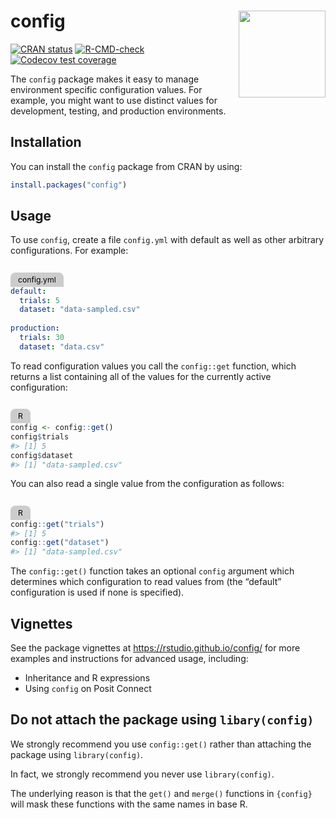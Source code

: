 
<!-- README.md is generated from README.Rmd. Please edit that file -->
<style type="text/css">
.codeblock-label {
  color: #000;
  display: inline-block;
  border-top-left-radius: .5rem;
  border-top-right-radius: .5rem;
  padding: 0.25rem 0.75rem;
  background-color: #cccccc;
  margin-bottom: 0;
  font-size: 0.875em;
  font-family: var(--bs-font-monospace);
}
  
.codeblock-label + div.sourceCode {
  margin-top: 0;
}
</style>

# config <img src='man/figures/logo.svg' align="right" height="139" />

<!-- badges: start -->

[![CRAN
status](https://www.r-pkg.org/badges/version/config)](https://CRAN.R-project.org/package=config)
[![R-CMD-check](https://github.com/rstudio/config/workflows/R-CMD-check/badge.svg)](https://github.com/rstudio/config/actions)
[![Codecov test
coverage](https://codecov.io/gh/rstudio/config/branch/main/graph/badge.svg)](https://app.codecov.io/gh/rstudio/config?branch=main)
<!-- badges: end -->

The `config` package makes it easy to manage environment specific
configuration values. For example, you might want to use distinct values
for development, testing, and production environments.

## Installation

You can install the `config` package from CRAN by using:

``` r
install.packages("config")
```

## Usage

To use `config`, create a file `config.yml` with default as well as
other arbitrary configurations. For example:

<p class="codeblock-label">
config.yml
</p>

``` yaml
default:
  trials: 5
  dataset: "data-sampled.csv"
  
production:
  trials: 30
  dataset: "data.csv"
```

To read configuration values you call the `config::get` function, which
returns a list containing all of the values for the currently active
configuration:

<p class="codeblock-label">
R
</p>

``` r
config <- config::get()
config$trials
#> [1] 5
config$dataset
#> [1] "data-sampled.csv"
```

You can also read a single value from the configuration as follows:

<p class="codeblock-label">
R
</p>

``` r
config::get("trials")
#> [1] 5
config::get("dataset")
#> [1] "data-sampled.csv"
```

The `config::get()` function takes an optional `config` argument which
determines which configuration to read values from (the “default”
configuration is used if none is specified).

## Vignettes

See the package vignettes at <https://rstudio.github.io/config/> for
more examples and instructions for advanced usage, including:

- Inheritance and R expressions
- Using `config` on Posit Connect

## Do not attach the package using `libary(config)`

We strongly recommend you use `config::get()` rather than attaching the
package using `library(config)`.

In fact, we strongly recommend you never use `library(config)`.

The underlying reason is that the `get()` and `merge()` functions in
`{config}` will mask these functions with the same names in base R.
